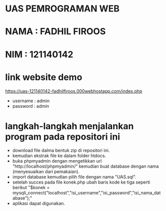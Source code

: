 # UAS PEMROGRAMAN WEB
# NAMA : FADHIL FIROOS
# NIM  : 121140142

# link website demo
https://uas-121140142-fadhilfiroos.000webhostapp.com/index.php
- username : admin
- password : admin

# langkah-langkah menjalankan program pada repositori ini  
- download file dalma bentuk zip di repositori ini.
- kemudian ekstrak file ke dalam folder htdocs.
- buka phpmyadmin dengan mengetikkan url "http://localhost/phpmyadmin/" kemudian buat database dengan nama (menyesuaikan dari pemakaian).
- import database kemudian pilih file dengan nama "UAS.sql".
- setelah succes pada file konek.php ubah baris kode ke tiga seperti berikut "$konek = mysqli_connect("localhost","isi_username","isi_password","isi_nama_database");"
- aplikasi dapat digunakan.
